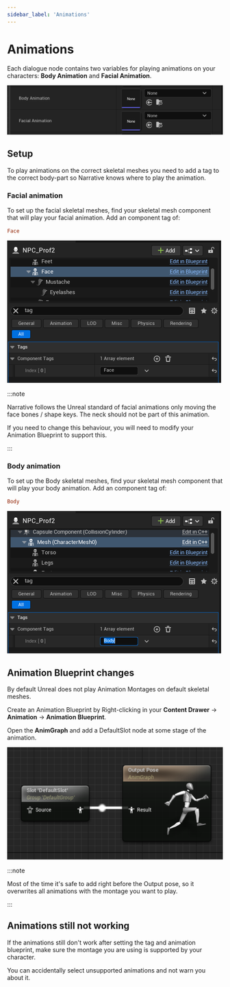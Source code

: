 ```yaml
---
sidebar_label: 'Animations'
---
```


# Animations

Each dialogue node contains two variables for playing animations on your characters: **Body Animation** and **Facial Animation**.

![dialogue-animations.png](..%2F..%2F..%2F..%2Fstatic%2Fimg%2Fdialogue%2Fline%2Fdialogue-animations.png)

## Setup

To play animations on the correct skeletal meshes you need to add a tag to the correct body-part so Narrative knows where to play the animation.

### Facial animation

To set up the facial skeletal meshes, find your skeletal mesh component that will play your facial animation. Add an component tag of:

```ini
Face
``` 
![dialogue-animation-face-tag.png](..%2F..%2F..%2F..%2Fstatic%2Fimg%2Fdialogue%2Fline%2Fdialogue-animation-face-tag.png)

:::note

Narrative follows the Unreal standard of facial animations only moving the face bones / shape keys. The neck should not be part of this animation.

If you need to change this behaviour, you will need to modify your Animation Blueprint to support this.

:::

### Body animation

To set up the Body skeletal meshes, find your skeletal mesh component that will play your body animation. Add an component tag of:

```ini
Body
``` 

![dialogue-animation-body-tag.png](..%2F..%2F..%2F..%2Fstatic%2Fimg%2Fdialogue%2Fline%2Fdialogue-animation-body-tag.png)

## Animation Blueprint changes

By default Unreal does not play Animation Montages on default skeletal meshes. 

Create an Animation Blueprint by Right-clicking in your **Content Drawer** -> **Animation** -> **Animation Blueprint**.

Open the **AnimGraph** and add a DefaultSlot node at some stage of the animation.

![dialogue-animation-blueprint-defualtslot.png](..%2F..%2F..%2F..%2Fstatic%2Fimg%2Fdialogue%2Fline%2Fdialogue-animation-blueprint-defualtslot.png)

:::note

Most of the time it's safe to add right before the Output pose, so it overwrites all animations with the montage you want to play. 

:::

## Animations still not working

If the animations still don't work after setting the tag and animation blueprint, make sure the montage you are using is supported by your character.

You can accidentally select unsupported animations and not warn you about it.